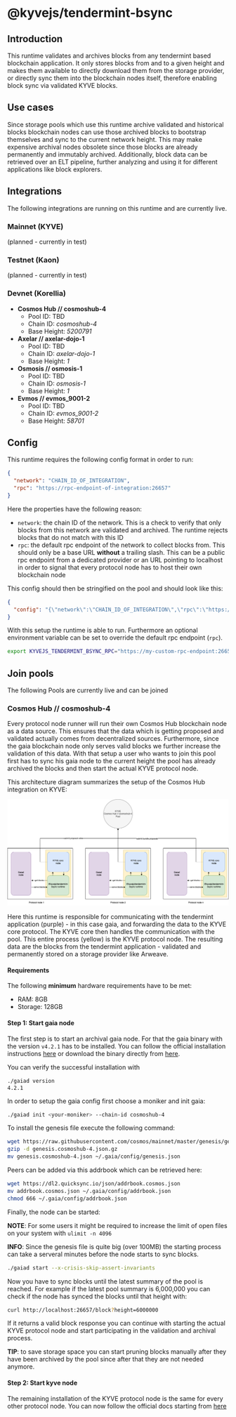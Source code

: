 # @kyvejs/tendermint-bsync

## Introduction

This runtime validates and archives blocks from any tendermint based blockchain application. It only stores blocks from and to a given height and makes
them available to directly download them from the storage provider, or directly sync them into the blockchain nodes itself, therefore enabling block sync
via validated KYVE blocks.

## Use cases

Since storage pools which use this runtime archive validated and historical blocks blockchain nodes can use those archived blocks
to bootstrap themselves and sync to the current network height. This may make expensive archival nodes obsolete since those blocks are
already permanently and immutably archived. Additionally, block data can be retrieved over an ELT pipeline, further analyzing and using
it for different applications like block explorers.

## Integrations

The following integrations are running on this runtime and are currently live.

### Mainnet (KYVE)

(planned - currently in test)

### Testnet (Kaon)

(planned - currently in test)

### Devnet (Korellia)

- **Cosmos Hub // cosmoshub-4**
  - Pool ID: TBD
  - Chain ID: _cosmoshub-4_
  - Base Height: _5200791_
- **Axelar // axelar-dojo-1**
  - Pool ID: TBD
  - Chain ID: _axelar-dojo-1_
  - Base Height: _1_
- **Osmosis // osmosis-1**
  - Pool ID: TBD
  - Chain ID: _osmosis-1_
  - Base Height: _1_
- **Evmos // evmos_9001-2**
  - Pool ID: TBD
  - Chain ID: _evmos_9001-2_
  - Base Height: _58701_

## Config

This runtime requires the following config format in order to run:

```json
{
  "network": "CHAIN_ID_OF_INTEGRATION",
  "rpc": "https://rpc-endpoint-of-integration:26657"
}
```

Here the properties have the following reason:

- `network`: the chain ID of the network. This is a check to verify that only blocks from this network are validated and archived. The runtime rejects blocks that do not match with this ID
- `rpc`: the default rpc endpoint of the network to collect blocks from. This should only be a base URL **without** a trailing slash. This can be a public rpc endpoint from a dedicated provider or an URL pointing to localhost in order to signal that every protocol node has to host their own blockchain node

This config should then be stringified on the pool and should look like this:

```json
{
  "config": "{\"network\":\"CHAIN_ID_OF_INTEGRATION\",\"rpc\":\"https://rpc-endpoint-of-integration:26657\"}"
}
```

With this setup the runtime is able to run. Furthermore an optional environment variable can be set to override the default rpc endpoint (`rpc`).

```bash
export KYVEJS_TENDERMINT_BSYNC_RPC="https://my-custom-rpc-endpoint:26657"
```

## Join pools

The following Pools are currently live and can be joined

### Cosmos Hub // cosmoshub-4

Every protocol node runner will run their own Cosmos Hub blockchain node as a data source. This ensures
that the data which is getting proposed and validated actually comes from decentralized sources. Furthermore, since the gaia blockchain node only serves valid blocks we further increase the validation
of this data. With that setup a user who wants to join this pool first has to sync his gaia node to the current height the pool has already archived the blocks and then start the actual KYVE protocol node.

This architecture diagram summarizes the setup of the Cosmos Hub integration on KYVE:

![tendermint-bsync](assets/tendermint-bsync.png)

Here this runtime is responsible for communicating with the tendermint application (purple) - in this case gaia, and forwarding the data to the KYVE core protocol. The KYVE core then handles the communication with the pool. This entire process (yellow) is the KYVE protocol node. The resulting
data are the blocks from the tendermint application - validated and permanently stored on a storage provider like Arweave.

#### Requirements

The following **minimum** hardware requirements have to be met:

- RAM: 8GB
- Storage: 128GB

#### Step 1: Start gaia node

The first step is to start an archival gaia node. For that the gaia binary with the version `v4.2.1` has
to be installed. You can follow the official installation instructions [here](https://hub.cosmos.network/main/getting-started/installation.html) or download the binary directly from [here](https://github.com/cosmos/gaia/releases/tag/v4.2.1).

You can verify the successful installation with

```
./gaiad version
4.2.1
```

In order to setup the gaia config first choose a moniker and init gaia:

```bash
./gaiad init <your-moniker> --chain-id cosmoshub-4
```

To install the genesis file execute the following command:

```bash
wget https://raw.githubusercontent.com/cosmos/mainnet/master/genesis/genesis.cosmoshub-4.json.gz
gzip -d genesis.cosmoshub-4.json.gz
mv genesis.cosmoshub-4.json ~/.gaia/config/genesis.json
```

Peers can be added via this addrbook which can be retrieved here:

```bash
wget https://dl2.quicksync.io/json/addrbook.cosmos.json
mv addrbook.cosmos.json ~/.gaia/config/addrbook.json
chmod 666 ~/.gaia/config/addrbook.json
```

Finally, the node can be started:

**NOTE**: For some users it might be required to increase the limit of open files on your system with `ulimit -n 4096`

**INFO**: Since the genesis file is quite big (over 100MB) the starting process can take a serveral minutes before the node starts to sync blocks.

```bash
./gaiad start --x-crisis-skip-assert-invariants
```

Now you have to sync blocks until the latest summary of the pool is reached. For example
if the latest pool summary is 6,000,000 you can check if the node has synced the blocks until
that height with:

```bash
curl http://localhost:26657/block?height=6000000
```

If it returns a valid block response you can continue with starting the actual KYVE protocol node
and start participating in the validation and archival process.

**TIP**: to save storage space you can start pruning blocks manually after they have been archived
by the pool since after that they are not needed anymore.

#### Step 2: Start kyve node

The remaining installation of the KYVE protocol node is the same for every other protocol node. You can now follow the official docs starting from [here](https://docs.kyve.network/validators/protocol_nodes/requirements)
